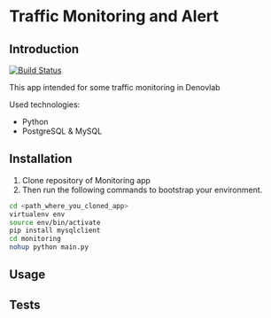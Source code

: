 # Traffic Monitoring and Alert

## Introduction

[![Build Status](https://travis-ci.org/osya/Traffic_Monitoring_and_Alert.svg?branch=master)](https://travis-ci.org/osya/Traffic_Monitoring_and_Alert)

This app intended for some traffic monitoring in Denovlab

Used technologies:

- Python
- PostgreSQL & MySQL

## Installation

1. Clone repository of Monitoring app
2. Then run the following commands to bootstrap your environment.

```bash
cd <path_where_you_cloned_app>
virtualenv env
source env/bin/activate
pip install mysqlclient
cd monitoring
nohup python main.py
```

## Usage

## Tests